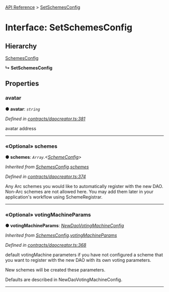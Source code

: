 [API Reference](../README.md) > [SetSchemesConfig](../interfaces/SetSchemesConfig.md)



# Interface: SetSchemesConfig

## Hierarchy


 [SchemesConfig](SchemesConfig.md)

**↳ SetSchemesConfig**








## Properties
<a id="avatar"></a>

###  avatar

**●  avatar**:  *`string`* 

*Defined in [contracts/daocreator.ts:381](https://github.com/daostack/arc.js/blob/caacbb2/lib/contracts/daocreator.ts#L381)*



avatar address




___

<a id="schemes"></a>

### «Optional» schemes

**●  schemes**:  *`Array`.<[SchemeConfig](SchemeConfig.md)>* 

*Inherited from [SchemesConfig](SchemesConfig.md).[schemes](SchemesConfig.md#schemes)*

*Defined in [contracts/daocreator.ts:374](https://github.com/daostack/arc.js/blob/caacbb2/lib/contracts/daocreator.ts#L374)*



Any Arc schemes you would like to automatically register with the new DAO. Non-Arc schemes are not allowed here. You may add them later in your application's workflow using SchemeRegistrar.




___

<a id="votingMachineParams"></a>

### «Optional» votingMachineParams

**●  votingMachineParams**:  *[NewDaoVotingMachineConfig](NewDaoVotingMachineConfig.md)* 

*Inherited from [SchemesConfig](SchemesConfig.md).[votingMachineParams](SchemesConfig.md#votingMachineParams)*

*Defined in [contracts/daocreator.ts:368](https://github.com/daostack/arc.js/blob/caacbb2/lib/contracts/daocreator.ts#L368)*



default votingMachine parameters if you have not configured a scheme that you want to register with the new DAO with its own voting parameters.

New schemes will be created these parameters.

Defaults are described in NewDaoVotingMachineConfig.




___


